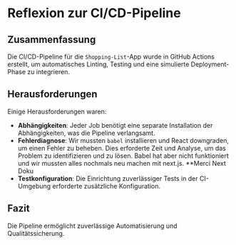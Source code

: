 # Reflexion zur CI/CD-Pipeline

## Zusammenfassung

Die CI/CD-Pipeline für die `Shopping-List`-App wurde in GitHub Actions erstellt, um automatisches Linting, Testing und eine simulierte Deployment-Phase zu integrieren.

## Herausforderungen

Einige Herausforderungen waren:

- **Abhängigkeiten**: Jeder Job benötigt eine separate Installation der Abhängigkeiten, was die Pipeline verlangsamt.
- **Fehlerdiagnose**: Wir mussten `babel` installieren und React downgraden, um einen Fehler zu beheben. Dies erforderte Zeit und Analyse, um das Problem zu identifizieren und zu lösen.
Babel hat aber nicht funktioniert und wir mussten alles nochmals neu machen mit next.js.
**Merci Next Doku
- **Testkonfiguration**: Die Einrichtung zuverlässiger Tests in der CI-Umgebung erforderte zusätzliche Konfiguration.

## Fazit

Die Pipeline ermöglicht zuverlässige Automatisierung und Qualitätssicherung.
